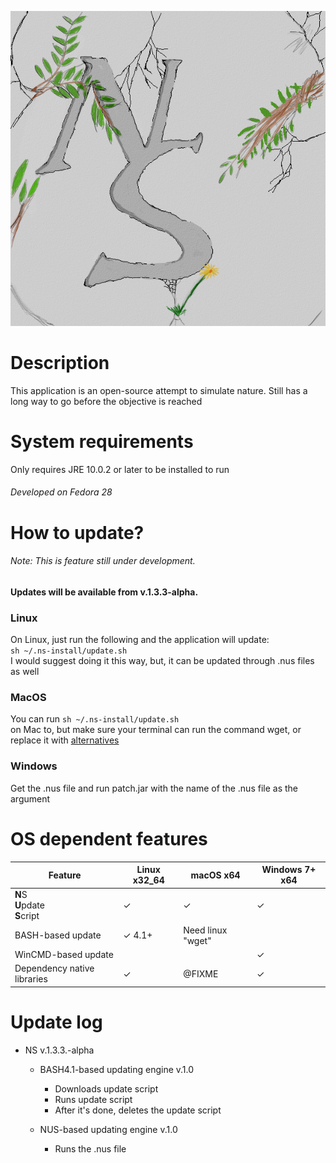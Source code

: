 ![Logo](https://raw.githubusercontent.com/NonNullDinu/NatureSimulator/master/gameData/textures/ns_icon.png)

# Description
This application is an open-source attempt to simulate nature.
Still has a long way to go before the objective is reached

# System requirements
Only requires JRE 10.0.2 or later to be installed to run

###### Developed on Fedora 28

# How to update?

###### Note: This is feature still under development.
#### Updates will be available from v.1.3.3-alpha.
### Linux
On Linux, just run the following and the application will update:<br />
<code>sh ~/.ns-install/update.sh</code><br />
I would suggest doing it this way, but, it can be updated through .nus files as well

### MacOS 
You can run <code>sh ~/.ns-install/update.sh</code><br/> on Mac to, 
but make sure your terminal can run the command wget, or replace 
it with [alternatives](https://alternativeto.net/software/wget/?platform=mac)

### Windows
Get the .nus file and run patch.jar with the name of the .nus file as the argument

# OS dependent features

| Feature                                | Linux x32_64     | macOS x64                     | Windows 7+ x64            |
|----------------------------------------|------------------|-------------------------------|---------------------------|
| **N**S<br />**U**pdate<br />**S**cript | ✓                | ✓                             | ✓                         |
| BASH-based update                      | ✓ 4.1+           |   Need linux "wget"           |                           |
| WinCMD-based update                    |                  |                               | ✓                         |
| Dependency native libraries            | ✓                |   @FIXME                      | ✓                         |

# Update log
* NS v.1.3.3.-alpha
	* BASH4.1-based updating engine v.1.0
		* Downloads update script
		* Runs update script
		* After it's done, deletes the update script
	
	* NUS-based updating engine v.1.0
		* Runs the .nus file